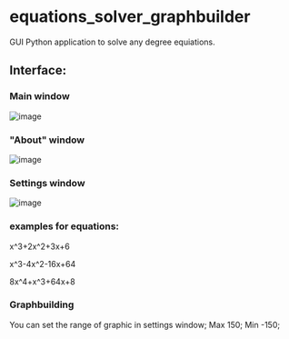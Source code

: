 # equations_solver_graphbuilder
GUI Python application to solve any degree equiations.  

## Interface:
### Main window
![image](https://github.com/Arslan16/equations_solver_graphbuilder/assets/86106354/6c822253-49b9-4090-8639-eacb4f78f59f)

### "About" window

![image](https://github.com/Arslan16/equations_solver_graphbuilder/assets/86106354/723b229f-925f-496d-b7ec-98665e07e77d)

### Settings window

![image](https://github.com/Arslan16/equations_solver_graphbuilder/assets/86106354/3f9b5a33-5af4-4188-b999-b3905074acc9)

### examples for equations:

x^3+2x^2+3x+6

x^3-4x^2-16x+64

8x^4+x^3+64x+8

### Graphbuilding

You can set the range of graphic in settings window; Max 150; Min -150;

